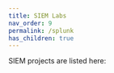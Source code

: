 ```yaml
---
title: SIEM Labs
nav_order: 9
permalink: /splunk
has_children: true
---
```


SIEM projects are listed here: